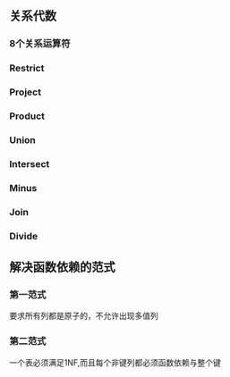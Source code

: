 
## 关系代数

### 8个关系运算符


### Restrict 

### Project 

### Product 

### Union 

### Intersect 

### Minus 

### Join 

### Divide


##  解决函数依赖的范式

### 第一范式

要求所有列都是原子的，不允许出现多值列

### 第二范式

一个表必须满足1NF,而且每个非键列都必须函数依赖与整个键



